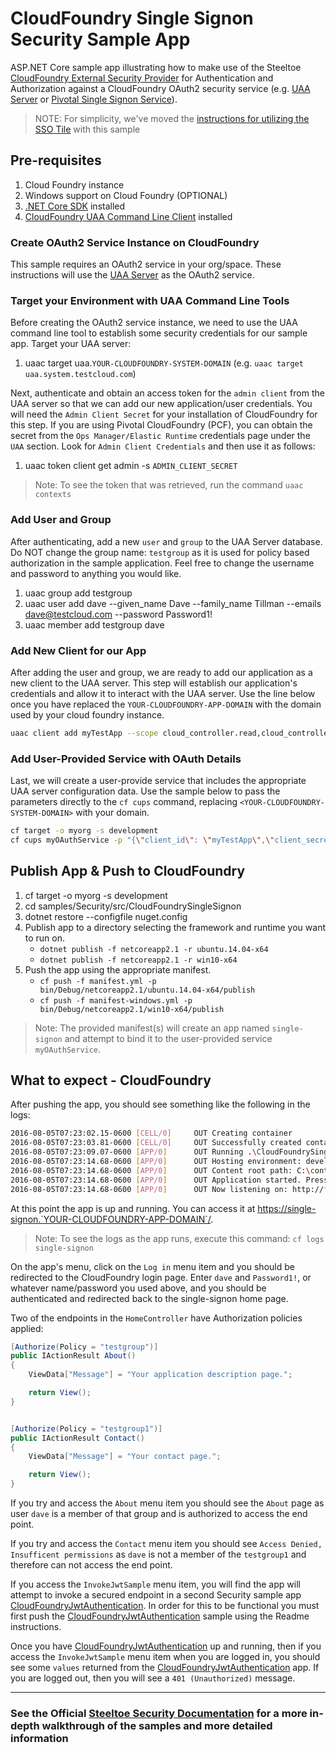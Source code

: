 ﻿# CloudFoundry Single Signon Security Sample App

ASP.NET Core sample app illustrating how to make use of the Steeltoe [CloudFoundry External Security Provider](https://github.com/SteeltoeOSS/Security) for Authentication and Authorization against a CloudFoundry OAuth2 security service (e.g. [UAA Server](https://github.com/cloudfoundry/uaa) or [Pivotal Single Signon Service](https://docs.pivotal.io/p-identity/)).

> NOTE: For simplicity, we've moved the [instructions for utilizing the SSO Tile](README-SSO.md) with this sample

## Pre-requisites

1. Cloud Foundry instance
1. Windows support on Cloud Foundry (OPTIONAL)
1. [.NET Core SDK](https://www.microsoft.com/net/download) installed
1. [CloudFoundry UAA Command Line Client](https://github.com/cloudfoundry/cf-uaac) installed

### Create OAuth2 Service Instance on CloudFoundry

This sample requires an OAuth2 service in your org/space. These instructions will use the [UAA Server](https://github.com/cloudfoundry/uaa) as the OAuth2 service.

### Target your Environment with UAA Command Line Tools

Before creating the OAuth2 service instance, we need to use the UAA command line tool to establish some security credentials for our sample app. Target your UAA server:

1. uaac target uaa.`YOUR-CLOUDFOUNDRY-SYSTEM-DOMAIN` (e.g. `uaac target uaa.system.testcloud.com`)

Next, authenticate and obtain an access token for the `admin client` from the UAA server so that we can add our new application/user credentials. You will need the `Admin Client Secret` for your installation of CloudFoundry for this step. If you are using Pivotal CloudFoundry (PCF), you can obtain the secret from the `Ops Manager/Elastic Runtime` credentials page under the `UAA` section.  Look for `Admin Client Credentials` and then use it as follows:

1. uaac token client get admin -s `ADMIN_CLIENT_SECRET`

> Note: To see the token that was retrieved, run the command `uaac contexts`

### Add User and Group

After authenticating, add a new `user` and `group` to the UAA Server database. Do NOT change the group name: `testgroup` as it is used for policy based authorization in the sample application. Feel free to change the username and password to anything you would like.

1. uaac group add testgroup
1. uaac user add dave --given_name Dave --family_name Tillman --emails dave@testcloud.com --password Password1!
1. uaac member add testgroup dave

### Add New Client for our App

After adding the user and group, we are ready to add our application as a new client to the UAA server. This step will establish our application's credentials and allow it to interact with the UAA server. Use the line below once you have replaced the `YOUR-CLOUDFOUNDRY-APP-DOMAIN` with the domain used by your cloud foundry instance.

```bash
uaac client add myTestApp --scope cloud_controller.read,cloud_controller_service_permissions.read,openid,testgroup --authorized_grant_types authorization_code,refresh_token --authorities uaa.resource --redirect_uri https://single-signon.`YOUR-CLOUDFOUNDRY-APP-DOMAIN`/signin-cloudfoundry --autoapprove cloud_controller.read,cloud_controller_service_permissions.read,openid,testgroup --secret myTestApp
```

### Add User-Provided Service with OAuth Details

Last, we will create a user-provide service that includes the appropriate UAA server configuration data. Use the sample below to pass the parameters directly to the `cf cups` command, replacing `<YOUR-CLOUDFOUNDRY-SYSTEM-DOMAIN>` with your domain.

```bash
cf target -o myorg -s development
cf cups myOAuthService -p "{\"client_id\": \"myTestApp\",\"client_secret\": \"myTestApp\",\"uri\": \"uaa://login.<YOUR-CLOUDFOUNDRY-SYSTEM-DOMAIN>\"}"
```

## Publish App & Push to CloudFoundry

1. cf target -o myorg -s development
1. cd samples/Security/src/CloudFoundrySingleSignon
1. dotnet restore --configfile nuget.config
1. Publish app to a directory selecting the framework and runtime you want to run on.
    * `dotnet publish -f netcoreapp2.1 -r ubuntu.14.04-x64`
    * `dotnet publish -f netcoreapp2.1 -r win10-x64`
1. Push the app using the appropriate manifest.
    * `cf push -f manifest.yml -p bin/Debug/netcoreapp2.1/ubuntu.14.04-x64/publish`
    * `cf push -f manifest-windows.yml -p bin/Debug/netcoreapp2.1/win10-x64/publish`

> Note: The provided manifest(s) will create an app named `single-signon` and attempt to bind it to the user-provided service `myOAuthService`.

## What to expect - CloudFoundry

After pushing the app, you should see something like the following in the logs:

```bash
2016-08-05T07:23:02.15-0600 [CELL/0]     OUT Creating container
2016-08-05T07:23:03.81-0600 [CELL/0]     OUT Successfully created container
2016-08-05T07:23:09.07-0600 [APP/0]      OUT Running .\CloudFoundrySingleSignon
2016-08-05T07:23:14.68-0600 [APP/0]      OUT Hosting environment: development
2016-08-05T07:23:14.68-0600 [APP/0]      OUT Content root path: C:\containerizer\75E10B9301D2D9B4A8\user\app
2016-08-05T07:23:14.68-0600 [APP/0]      OUT Application started. Press Ctrl+C to shut down.
2016-08-05T07:23:14.68-0600 [APP/0]      OUT Now listening on: http://*:51217
```

At this point the app is up and running.  You can access it at <https://single-signon.`YOUR-CLOUDFOUNDRY-APP-DOMAIN`/>.

> Note: To see the logs as the app runs, execute this command: `cf logs single-signon`

On the app's menu, click on the `Log in` menu item and you should be redirected to the CloudFoundry login page. Enter `dave` and `Password1!`, or whatever name/password you used above,  and you should be authenticated and redirected back to the single-signon home page.

Two of the endpoints in the `HomeController` have Authorization policies applied:

```csharp
[Authorize(Policy = "testgroup")]
public IActionResult About()
{
    ViewData["Message"] = "Your application description page.";

    return View();
}


[Authorize(Policy = "testgroup1")]
public IActionResult Contact()
{
    ViewData["Message"] = "Your contact page.";

    return View();
}
```

If you try and access the `About` menu item you should see the `About` page as user `dave` is a member of that group and is authorized to access the end point.

If you try and access the `Contact` menu item you should see `Access Denied, Insufficent permissions` as `dave` is not a member of the `testgroup1` and therefore can not access the end point.

If you access the `InvokeJwtSample` menu item, you will find the app will attempt to invoke a secured endpoint in a second Security sample app [CloudFoundryJwtAuthentication][jwt]. In order for this to be functional you must first push the [CloudFoundryJwtAuthentication][jwt] sample using the Readme instructions.

Once you have [CloudFoundryJwtAuthentication][jwt] up and running, then if you access the `InvokeJwtSample` menu item when you are logged in, you should see some `values` returned from the [CloudFoundryJwtAuthentication][jwt] app.  If you are logged out, then you will see a `401 (Unauthorized)` message.

[jwt]: ../CloudFoundryJwtAuthentication

---

### See the Official [Steeltoe Security Documentation](https://steeltoe.io/docs/steeltoe-security) for a more in-depth walkthrough of the samples and more detailed information